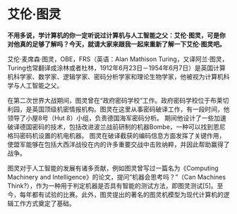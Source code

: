 # 艾伦·图灵

**不用多说，学计算机的你一定听说过计算机与人工智能之父：艾伦·图灵，可是你对他真的足够了解吗？今天，就请大家来跟我一起来重新了解一下艾伦·图灵吧。**

艾伦·麦席森·图灵，OBE，FRS（英语：Alan Mathison Turing，又译阿兰·图灵，Turing也常翻译成涂林或者杜林，1912年6月23日－1954年6月7日）是英国计算机科学家、数学家、逻辑学家、密码分析学家和理论生物学家，他被视为计算机科学与人工智能之父。

在第二次世界大战期间，图灵曾在“政府密码学校”工作。政府密码学校位于布莱切利园，是英国顶级机密情报机构。图灵在这里从事密码破译工作，有一段时间，他领导了小屋8号（Hut 8）小组，负责德国海军密码分析。 期间他设计了一些加速破译德国密码的技术，包括改进波兰战前研制的机器Bombe，一种可以找到恩尼格玛密码机设置的机电机器。 图灵在破译截获的编码信息方面发挥了关键作用，使盟军能够在包括大西洋战役在内的许多重要交战中击败纳粹，并因此帮助赢得了战争。

图灵对于人工智能的发展有诸多贡献，例如图灵曾写过一篇名为《Computing Machinery and Intelligence》的论文，提问“机器会思考吗？”（Can Machines Think?），作为一种用于判定机器是否具有智能的测试方法，即图灵测试[5]。至今，每年都有试验的比赛。此外，图灵提出的著名的图灵机模型为现代计算机的逻辑工作方式奠定了基础。
